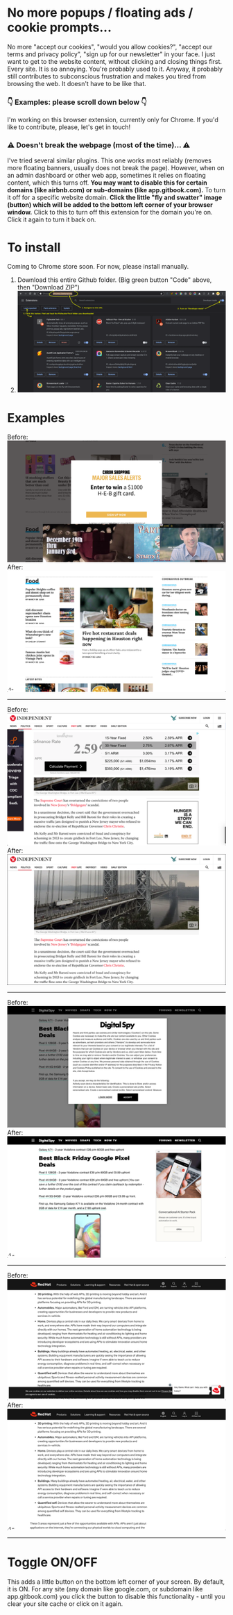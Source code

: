 # No more popups / floating ads / cookie prompts...

No more "accept our cookies", "would you allow cookies?", "accept our terms and privacy policy", "sign up for our newsletter" in your face. I just want to get to the website content, without clicking and closing things first. Every site. It is so annoying. You're probably used to it. Anyway, it probably still contributes to subconscious frustration and makes you tired from browsing the web. It doesn't have to be like that.

### 👇 Examples: please scroll down below 👇

I'm working on this browser extension, currently only for Chrome. If you'd like to contribute, please, let's get in touch!

### ⚠️ Doesn't break the webpage (most of the time)... ⚠️

I've tried several similar plugins. This one works most reliably (removes more floating banners, usually does not break the page). However, when on an admin dashboard or other web app, sometimes it relies on floating content, which this turns off. **You may want to disable this for certain domains (like airbnb.com) or sub-domains (like app.gitbook.com).** To turn it off for a specific website domain. **Click the little "fly and swatter" image (button) which will be added to the bottom left corner of your browser window.** Click to this to turn off this extension for the domain you're on. Click it again to turn it back on.

# To install

Coming to Chrome store soon. For now, please install manually.

1. Download this entire Github folder. (Big green button "Code" above, then "Download ZIP")
2. ![install to chrome://extensions](examples/installation.png)


# Examples

Before:
![chron.com before](examples/chron-before.png)
After:
![chron.com after](examples/chron-after.png)

<hr />

Before:
![independent.com before](examples/independent-before.png)
After:
![independent.com after](examples/independent-after.png)

<hr />

Before:
![digitalspy.com before](examples/digitalspy-before.png)
After:
![digitalspy.com after](examples/digitalspy-after.png)

<hr />

Before:
![redhat.com before](examples/redhat-before.png)
After:
![redhat.com after](examples/redhat-after.png)

<hr />

# Toggle ON/OFF

This adds a little button on the bottom left corner of your screen. By default, it is ON. For any site (any domain like google.com, or subdomain like app.gitbook.com) you click the button to disable this functionality - until you clear your site cache or click on it again.
